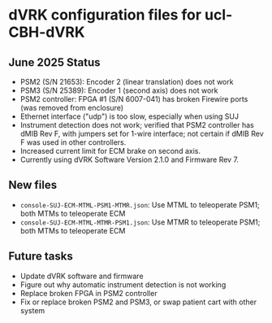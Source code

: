 dVRK configuration files for ucl-CBH-dVRK
=========================================

## June 2025 Status

 * PSM2 (S/N 21653): Encoder 2 (linear translation) does not work
 * PSM3 (S/N 25389): Encoder 1 (second axis) does not work
 * PSM2 controller:  FPGA #1 (S/N 6007-041) has broken Firewire ports (was removed from enclosure)
 * Ethernet interface ("udp") is too slow, especially when using SUJ
 * Instrument detection does not work; verified that PSM2 controller has dMIB Rev F, with jumpers set for 1-wire interface; not certain if dMIB Rev F was used in other controllers.
 * Increased current limit for ECM brake on second axis.
 * Currently using dVRK Software Version 2.1.0 and Firmware Rev 7.

## New files

 * `console-SUJ-ECM-MTML-PSM1-MTMR.json`: Use MTML to teleoperate PSM1; both MTMs to teleoperate ECM
 * `console-SUJ-ECM-MTML-MTMR-PSM1.json`: Use MTMR to teleoperate PSM1; both MTMs to teleoperate ECM

## Future tasks

 * Update dVRK software and firmware
 * Figure out why automatic instrument detection is not working
 * Replace broken FPGA in PSM2 controller
 * Fix or replace broken PSM2 and PSM3, or swap patient cart with other system
